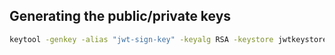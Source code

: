 ## Generating the public/private keys
```bash
keytool -genkey -alias "jwt-sign-key" -keyalg RSA -keystore jwtkeystore.jks -keysize 4096
```
